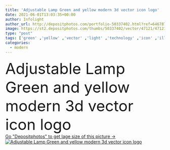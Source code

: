 ```yaml
---
title: 'Adjustable Lamp Green and yellow modern 3d vector icon logo'
date: 2021-06-01T13:03:35+00:00
author: Infolight
author_url: http://depositphotos.com/portfolio-50337402.html?ref=64678756
image: https://st2.depositphotos.com/thumbs/50337402/vector/47121/471211170/api_thumb_450.jpg?forcejpeg=true
type: "post"
tags: ['green' ,'yellow' ,'vector' ,'light' ,'technology' ,'icon' ,'illumination' ,'lamp' ,'electronics' ,'bulb' ,'logo' ,'eps' ,'premium' ,'tools and utensils' ,'adjustable lamp' ,'professions and jobs' ]
categories: 
  - modern
---
```

<div aling="center">
            <font size="60"> Adjustable Lamp Green and yellow modern 3d vector icon logo</font>   
</div>
<div>
    <a href='https://depositphotos.com/471211170/stock-illustration-adjustable-lamp-green-yellow-modern.html?ref=64678756' target=_blank > Go "Depositphotos" to get lage size of this picture ->
        <img href='https://depositphotos.com/471211170/stock-illustration-adjustable-lamp-green-yellow-modern.html?ref=64678756' src='https://st2.depositphotos.com/50337402/47121/v/950/depositphotos_471211170-stock-illustration-adjustable-lamp-green-yellow-modern.jpg?forcejpeg=true' alt='Adjustable Lamp Green and yellow modern 3d vector icon logo' >
    </a>
</div>
